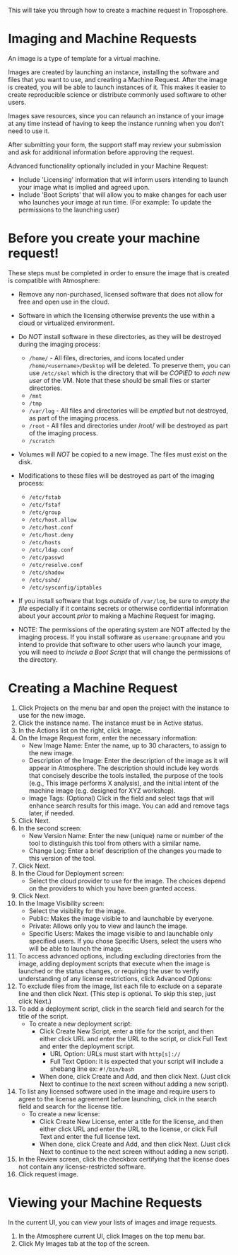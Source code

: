 This will take you through how to create a machine request in Troposphere.

# Imaging and Machine Requests

An image is a type of template for a virtual machine.

Images are created by launching an instance, installing the software and files that you want to use, and creating a Machine Request.
After the image is created, you will be able to launch instances of it. This makes it easier to create reproducible science or distribute commonly used software to other users.

Images save resources, since you can relaunch an instance of your image at any time instead of having to keep the instance running when you don't need to use it.

After submitting your form, the support staff may review your submission and ask for additional information before approving the request.

Advanced functionality optionally included in your Machine Request:
* Include 'Licensing' information that will inform users intending to launch your image what is implied and agreed upon.
* Include 'Boot Scripts' that will allow you to make changes for each user who launches your image at run time. (For example: To update the permissions to the launching user)

# Before you create your machine request!

These steps must be completed in order to ensure the image that is created is compatible with Atmosphere:

-  Remove any non-purchased, licensed software that does not allow for free and open use in the cloud.

-  Software in which the licensing otherwise prevents the use within a cloud or virtualized environment.

-  Do *NOT* install software in these directories, as they will be destroyed during the imaging process:
    - `/home/` - All files, directories, and icons located under `/home/<username>/Desktop` will be deleted. To preserve them, you can use `/etc/skel` which is the directory that will be *COPIED* to *each new user* of the VM. Note that these
    should be small files or starter directories.
    - `/mnt`
    - `/tmp`
    - `/var/log` - All files and directories will be *emptied* but not destroyed, as part of the imaging process.
    - `/root` - All files and directories under /root/ will be destroyed as part of the imaging process.
    - `/scratch`

- Volumes will *NOT* be copied to a new image. The files must exist on the disk.

- Modifications to these files will be destroyed as part of the imaging process:
    - `/etc/fstab`
    - `/etc/fstaf`
    - `/etc/group`
    - `/etc/host.allow`
    - `/etc/host.conf`
    - `/etc/host.deny`
    - `/etc/hosts`
    - `/etc/ldap.conf`
    - `/etc/passwd`
    - `/etc/resolve.conf`
    - `/etc/shadow`
    - `/etc/sshd/`
    - `/etc/sysconfig/iptables`

- If you install software that logs *outside* of `/var/log`, be sure to *empty the file* especially if it contains secrets or otherwise confidential information about your account *prior* to making a Machine Request for imaging.

- NOTE: The permissions of the operating system are NOT affected by the imaging process.
  If you install software as
  `username:groupname`
  and you intend to provide that software to other users who launch your image, you will need to *include a Boot Script* that will change the permissions of the directory.

# Creating a Machine Request

1. Click Projects on the menu bar and open the project with the instance to use for the new image.
3. Click the instance name. The instance must be in Active status.
3. In the Actions list on the right, click Image.
4. On the Image Request form, enter the necessary information:
    - New Image Name: Enter the name, up to 30 characters, to assign to the new image.
    - Description of the Image: Enter the description of the image as it will appear in Atmosphere. The description should include key words that concisely describe the tools installed, the purpose of the tools (e.g., This image performs X analysis), and the initial intent of the machine image (e.g. designed for XYZ workshop).
    - Image Tags: (Optional) Click in the field and select tags that will enhance search results for this image. You can add and remove tags later, if needed.
5. Click Next.
6. In the second screen:
    - New Version Name: Enter the new (unique) name or number of the tool to distinguish this tool from others with a similar name.
    - Change Log: Enter a brief description of the changes you made to this version of the tool.
7. Click Next.
8. In the Cloud for Deployment screen:
    - Select the cloud provider to use for the image. The choices depend on the providers to which you have been granted access.
9. Click Next.
10. In the Image Visibility screen:
    - Select the visibility for the image.
    - Public: Makes the image visible to and launchable by everyone.
    - Private: Allows only you to view and launch the image.
    - Specific Users: Makes the image visible to and launchable only specified users.
    If you chose Specific Users, select the users who will be able to launch the image.
11. To access advanced options, including excluding directories from the image, adding deployment scripts that execute when the image is launched or the status changes, or requiring the user to verify understanding of any license restrictions, click Advanced Options:
12. To exclude files from the image, list each file to exclude on a separate line and then click Next. (This step is optional. To skip this step, just click Next.)
13. To add a deployment script, click in the search field and search for the title of the script.
    -  To create a new deployment script:
        - Click Create New Script, enter a title for the script, and then either click URL and enter the URL to the script, or click Full Text and enter the deployment script.
            - URL Option: URLs must start with `http[s]://`
            - Full Text Option: It is expected that your script will include a shebang line ex: `#!/bin/bash`
        - When done, click Create and Add, and then click Next. (Just click Next to continue to the next screen without adding a new script).
14. To list any licensed software used in the image and require users to agree to the license agreement before launching, click in the search field and search for the license title.
    - To create a new license:
        - Click Create New License, enter a title for the license, and then either click URL and enter the URL to the license, or click Full Text and enter the full license text.
        - When done, click Create and Add, and then click Next. (Just click Next to continue to the next screen without adding a new script).
15. In the Review screen, click the checkbox certifying that the license does not contain any license-restricted software.
16. Click request image.

# Viewing your Machine Requests

In the current UI, you can view your lists of images and image requests.

1. In the Atmosphere current UI, click Images on the top menu bar.
2. Click My Images tab at the top of the screen.
